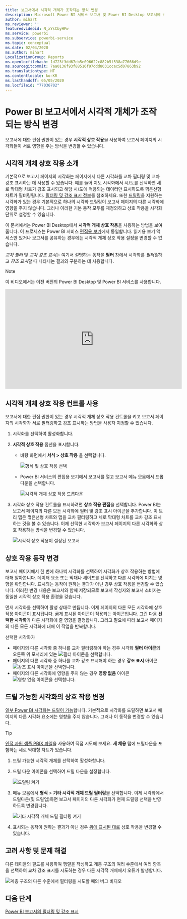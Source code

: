 ```yaml
---
title: 보고서에서 시각적 개체가 조작되는 방식 변경
description: Microsoft Power BI 서비스 보고서 및 Power BI Desktop 보고서에 시각적 상호 작용을 설정하는 방법에 대한 설명서입니다.
author: mihart
ms.reviewer: ''
featuredvideoid: N_xYsCbyHPw
ms.service: powerbi
ms.subservice: powerbi-service
ms.topic: conceptual
ms.date: 02/04/2020
ms.author: mihart
LocalizationGroup: Reports
ms.openlocfilehash: 1d723f3dd67eb5e096622c882b5f538a77666d9e
ms.sourcegitcommit: 7aa0136f93f88516f97ddd8031ccac5d07863b92
ms.translationtype: HT
ms.contentlocale: ko-KR
ms.lasthandoff: 05/05/2020
ms.locfileid: "77036702"
---
```

# <a name="change-how-visuals-interact-in-a-power-bi-report"></a>Power BI 보고서에서 시각적 개체가 조작되는 방식 변경
보고서에 대한 편집 권한이 있는 경우 **시각적 상호 작용**을 사용하여 보고서 페이지의 시각화들이 서로 영향을 주는 방식을 변경할 수 있습니다. 

## <a name="introduction-to-visual-interactions"></a>시각적 개체 상호 작용 소개
기본적으로 보고서 페이지의 시각화는 페이지에서 다른 시각화를 교차 필터링 및 교차 강조 표시하는 데 사용할 수 있습니다.
예를 들어 지도 시각화에서 시/도를 선택하면 세로 막대형 차트가 강조 표시되고 해당 시/도에 적용되는 데이터만 표시하도록 꺾은선형 차트가 필터링됩니다.
[필터링 및 강조 표시 정보](power-bi-reports-filters-and-highlighting.md)를 참조하세요. 또한 [드릴링](consumer/end-user-drill.md)을 지원하는 시각화가 있는 경우 기본적으로 하나의 시각화 드릴링이 보고서 페이지의 다른 시각화에 영향을 주지 않습니다. 그러나 이러한 기본 동작 모두를 재정의하고 상호 작용을 시각화 단위로 설정할 수 있습니다.

이 문서에서는 Power BI Desktop에서 **시각적 개체 상호 작용**을 사용하는 방법을 보여줍니다. 이 프로세스는 Power BI 서비스 [편집용 보기](service-interact-with-a-report-in-editing-view.md)에서 동일합니다. 읽기용 보기 액세스만 있거나 보고서를 공유하는 경우에는 시각적 개체 상호 작용 설정을 변경할 수 없습니다.

*교차 필터* 및 *교차 강조 표시*는 여기서 설명하는 동작을 **필터** 창에서 시각화를 *필터링*하고 *강조 표시*할 때 나타나는 결과와 구분하는 데 사용합니다.  

> [!NOTE]
> 이 비디오에서는 이전 버전의 Power BI Desktop 및 Power BI 서비스를 사용합니다. 
>
>

<iframe width="560" height="315" src="https://www.youtube.com/embed/N_xYsCbyHPw?list=PL1N57mwBHtN0JFoKSR0n-tBkUJHeMP2cP" frameborder="0" allowfullscreen></iframe>


## <a name="enable-the-visual-interaction-controls"></a>시각적 개체 상호 작용 컨트롤 사용
보고서에 대한 편집 권한이 있는 경우 시각적 개체 상호 작용 컨트롤을 켜고 보고서 페이지의 시각화가 서로 필터링하고 강조 표시하는 방법을 사용자 지정할 수 있습니다. 

1. 시각화를 선택하여 활성화합니다.  
2. **시각적 상호 작용** 옵션을 표시합니다.
    

    - 바탕 화면에서 **서식 > 상호 작용** 을 선택합니다.

        ![형식 및 상호 작용 선택](media/service-reports-visual-interactions/power-bi-interaction.png)

    - Power BI 서비스의 편집용 보기에서 보고서를 열고 보고서 메뉴 모음에서 드롭다운을 선택합니다.

        ![시각적 개체 상호 작용 드롭다운](media/service-reports-visual-interactions/power-bi-service.png)

3. 시각화 상호 작용 컨트롤을 표시하려면 **상호 작용 편집**을 선택합니다. Power BI는 보고서 페이지의 다른 모든 시각화에 필터 및 강조 표시 아이콘을 추가합니다. 이 트리 맵은 꺾은선형 차트와 맵을 교차 필터링하고 세로 막대형 차트를 교차 강조 표시하는 것을 볼 수 있습니다. 이제 선택한 시각화가 보고서 페이지의 다른 시각화와 상호 작용하는 방식을 변경할 수 있습니다.
   
    ![시각적 상호 작용이 설정된 보고서](media/service-reports-visual-interactions/power-bi-turn-on.png)


## <a name="change-the-interaction-behavior"></a>상호 작용 동작 변경
보고서 페이지에서 한 번에 하나씩 시각화를 선택하여 시각화가 상호 작용하는 방법에 대해 알아봅니다.  데이터 요소 또는 막대나 셰이프를 선택하고 다른 시각화에 미치는 영향을 확인합니다. 표시되는 동작이 원하는 결과가 아닌 경우 상호 작용을 변경할 수 있습니다. 이러한 변경 내용은 보고서와 함께 저장되므로 보고서 작성자와 보고서 소비자는 동일한 시각적 상호 작용 환경을 갖습니다.


먼저 시각화를 선택하여 활성 상태로 만듭니다.  이제 페이지의 다른 모든 시각화에 상호 작용 아이콘이 표시됩니다. 굵게 표시된 아이콘이 적용되는 아이콘입니다. 그런 다음 **선택한 시각화**가 다른 시각화에 줄 영향을 결정합니다.  그리고 필요에 따라 보고서 페이지의 다른 모든 시각화에 대해 이 작업을 반복합니다.

선택한 시각화가
   
   * 페이지의 다른 시각화 중 하나를 교차 필터링해야 하는 경우 시각화 **필터 아이콘**의 오른쪽 위 모서리에 있는 ![필터](media/service-reports-visual-interactions/power-bi-filter-icon.png) 아이콘을 선택합니다.
   * 페이지의 다른 시각화 중 하나를 교차 강조 표시해야 하는 경우 **강조 표시** 아이콘 ![강조 표시 아이콘](media/service-reports-visual-interactions/power-bi-highlight-icon.png)을 선택합니다.
   * 페이지의 다른 시각화에 영향을 주지 않는 경우 **영향 없음** 아이콘 ![영향 없음 아이콘](media/service-reports-visual-interactions/power-bi-no-impact.png)을 선택합니다.

## <a name="change-the-interactions-of-drillable-visualizations"></a>드릴 가능한 시각화의 상호 작용 변경
[일부 Power BI 시각화는 드릴이 가능](consumer/end-user-drill.md)합니다. 기본적으로 시각화를 드릴하면 보고서 페이지의 다른 시각화 요소에는 영향을 주지 않습니다. 그러나 이 동작을 변경할 수 있습니다. 

> [!TIP]
> [인적 자원 샘플 PBIX 파일](https://download.microsoft.com/download/6/9/5/69503155-05A5-483E-829A-F7B5F3DD5D27/Human%20Resources%20Sample%20PBIX.pbix)을 사용하여 직접 시도해 보세요. **새 채용** 탭에 드릴다운을 포함하는 세로 막대형 차트가 있습니다.
>

1. 드릴 가능한 시각적 개체를 선택하여 활성화합니다. 

2. 드릴 다운 아이콘을 선택하여 드릴 다운을 설정합니다.

    ![드릴링 켜기](media/service-reports-visual-interactions/power-bi-drill-down.png)

2. 메뉴 모음에서 **형식** > **기타 시각적 개체 드릴 필터링**을 선택합니다.  이제 시각화에서 드릴다운(및 드릴업)하면 보고서 페이지의 다른 시각화가 현재 드릴링 선택을 반영하도록 변경됩니다. 

    ![기타 시각적 개체 드릴 필터링 켜기](media/service-reports-visual-interactions/power-bi-drill.png)

3. 표시되는 동작이 원하는 결과가 아닌 경우 [위에 표시된 대로](#change-the-interaction-behavior) 상호 작용을 변경할 수 있습니다.

## <a name="considerations-and-troubleshooting"></a>고려 사항 및 문제 해결
다른 테이블의 필드를 사용하여 행렬을 작성하고 계층 구조의 여러 수준에서 여러 항목을 선택하여 교차 강조 표시를 시도하는 경우 다른 시각적 개체에서 오류가 발생합니다. 

![계층 구조의 다른 수준에서 필터링을 시도할 때의 버그 비디오](media/service-reports-visual-interactions/cross-highlight.gif)
    
## <a name="next-steps"></a>다음 단계
[Power BI 보고서의 필터링 및 강조 표시](power-bi-reports-filters-and-highlighting.md)